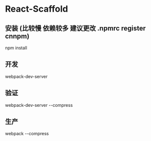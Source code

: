 React-Scaffold
====

## 安装 (比较慢 依赖较多 建议更改 .npmrc register cnnpm)
npm install

## 开发
webpack-dev-server

## 验证
webpack-dev-server --compress

## 生产
webpack --compress
